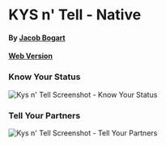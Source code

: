 # KYS n' Tell - Native
#### By [Jacob Bogart](https://github.com/jacobogart)
#### [Web Version](https://github.com/jacobogart/KYSnTell)

### Know Your Status
![Kys n' Tell Screenshot - Know Your Status](https://media.giphy.com/media/VHldCjKebKcydKruQn/giphy.gif)
### Tell Your Partners
![Kys n' Tell Screenshot - Tell Your Partners](https://media.giphy.com/media/JThXK7w54Nqdi0obbL/giphy.gif)


